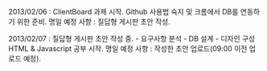﻿2013/02/06 : ClientBoard 과제 시작. Github 사용법 숙지 및 크롬에서 DB를 연동하기 위한 준비.
명일 예정 사항 : 질답형 게시판 초안 작성.

2013/02/07 : 질답형 게시판 초안 작성 중.
	       - 요구사항 분석
               - DB 설계
               - 디자인 구성
	     HTML & Javascript 공부 시작.
명일 예정 사항 : 작성한 초안 업로드(09:00 이전 업로드 예정).